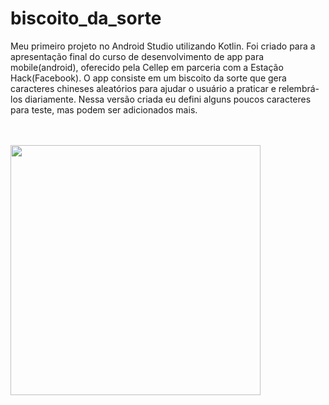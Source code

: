 # biscoito_da_sorte
Meu primeiro projeto no Android Studio utilizando Kotlin.
Foi criado para a apresentação final do curso de desenvolvimento de app para mobile(android), oferecido pela Cellep em parceria com a Estação Hack(Facebook).
O app consiste em um biscoito da sorte que gera caracteres chineses aleatórios para ajudar o usuário a praticar e relembrá-los diariamente.
Nessa versão criada eu defini alguns poucos caracteres para teste, mas podem ser adicionados mais.

<br>
<br>
<img src="https://imagizer.imageshack.com/img923/2894/2nOEkd.jpg" height="400px" />

